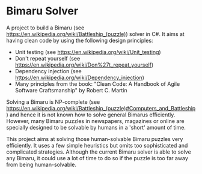 # Bimaru Solver
A project to build a Bimaru (see https://en.wikipedia.org/wiki/Battleship_(puzzle)) solver in C#. It aims at having clean code by using the following design principles:

- Unit testing (see https://en.wikipedia.org/wiki/Unit_testing)
- Don't repeat yourself (see https://en.wikipedia.org/wiki/Don%27t_repeat_yourself)
- Dependency injection (see https://en.wikipedia.org/wiki/Dependency_injection)
- Many principles from the book: "Clean Code: A Handbook of Agile Software Craftsmanship" by Robert C. Martin

Solving a Bimaru is NP-complete (see https://en.wikipedia.org/wiki/Battleship_(puzzle)#Computers_and_Battleship) and hence it is not known how to solve general Bimarus efficiently. However, many Bimaru puzzles in newspapers, magazines or online are specially designed to be solvable by humans in a 'short' amount of time.

This project aims at solving those human-solvable Bimaru puzzles very efficiently. It uses a few simple heuristics but omits too sophisticated and complicated strategies. Although the current Bimaru solver is able to solve any Bimaru, it could use a lot of time to do so if the puzzle is too far away from being human-solvable.
